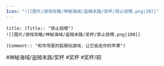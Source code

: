 ```yaml
---
Icon: "![[图片/游戏攻略/神秘海域/盗贼末路/奖杯/禁止投喂.png|30]]"
---
```

```ad-common-bronze-trophy
title: (Title:: "禁止投喂")
![[图片/游戏攻略/神秘海域/盗贼末路/奖杯/禁止投喂.png|100]]

(Comment:: "和市场里的狐猴玩游戏，让它偷走你的苹果")
```

#神秘海域/盗贼末路/奖杯 #奖杯 #奖杯/铜
